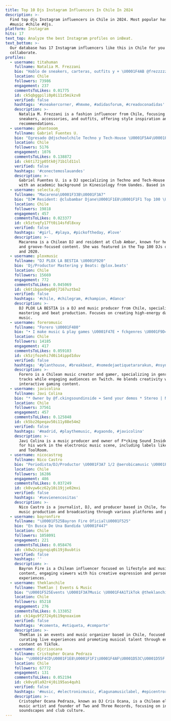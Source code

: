 ```yaml
---
title: Top 10 Djs Instagram Influencers In Chile In 2024
description: >-
  Find top djs Instagram influencers in Chile in 2024. Most popular hashtags:
  #music #chile #djs.
platform: Instagram
hits: 17
text_top: Analyze the best Instagram profiles on inBeat.
text_bottom: >-
  Our database has 17 Instagram influencers like this in Chile for you to
  collaborate.
profiles:
  - username: titahuman
    fullname: Natalia M. Frezzani
    bio: "Hablo de sneakers, carteras, outfits y + \U0001F4AB @frezzzzzzani \U0001F4BF @tm.djs ⠀⠀⠀⠀⠀⠀"
    location: Chile
    followers: 73986
    engagement: 237
    commentsToLikes: 0.01775
    id: ck5qbggpili0p0i11z5mikzv8
    verified: false
    hashtags: '#sneakercorner, #hmxme, #adidasforum, #creadoconadidas'
    description: >-
      Natalia M. Frezzani is a fashion influencer from Chile, focusing on
      sneakers, accessories, and outfits, offering style inspiration and product
      recommendations.
  - username: phantooom_
    fullname: Gabriel Fuentes U.
    bio: "Egresado @djschoolchile Techno y Tech-House \U0001F5A4\U0001F90D Kinesiologia Uandes \U0001F4DA\U0001F918\U0001F3FB\U0001F9E1"
    location: Chile
    followers: 5176
    engagement: 1076
    commentsToLikes: 0.138872
    id: ck6ti72jp05tk0j71b1ld11sl
    verified: false
    hashtags: '#conectemoslauandes'
    description: >-
      Gabriel Fuentes U. is a DJ specializing in Techno and Tech-House music,
      with an academic background in Kinesiology from Uandes. Based in Chile.
  - username: selecta.dj
    fullname: "Macarena\U0001F33B\U0001F3A7"
    bio: "DJ♥️ Resident: @clubambar Djane\U0001F1E8\U0001F1F1 Top 100 \U0001F30E 2019 y 2020 @djanemag @djanemag.latam Music & Groove New podcast! Escúchalo\U0001F50A Listen to me ↙️\U0001F406"
    location: Chile
    followers: 19818
    engagement: 457
    commentsToLikes: 0.023377
    id: ck5ztvqfy17ft0i14sfdl8xxy
    verified: false
    hashtags: '#girl, #playa, #pickoftheday, #love'
    description: >-
      Macarena is a Chilean DJ and resident at Club Ambar, known for her music
      and groove-focused content. She was featured in the Top 100 DJs of 2019
      and 2020.
  - username: ploxmusic
    fullname: "DJ PLOX LA BESTIA \U0001F920"
    bio: 'Dj/Productor Mastering y Beats: @plox.beats'
    location: Chile
    followers: 15669
    engagement: 772
    commentsToLikes: 0.045069
    id: ck6tibgax0eg60j7167uztbo2
    verified: false
    hashtags: '#chile, #chilegram, #champion, #dance'
    description: >-
      DJ PLOX LA BESTIA is a DJ and music producer from Chile, specializing in
      mastering and beat production. Focuses on creating high-energy dance
      music.
  - username: foreromusic
    fullname: "Forero \U0001F480"
    bio: "• I make music & play games \U0001F47E • fckgenres \U0001F9D4\U0001F3FB‍♂️/\U0001F480 • Monsterbeats x Twitch/ Miercoles 21:00 ❇️ • The One Piece is real \U0001F3F4‍☠️ ——————————————"
    location: Chile
    followers: 14185
    engagement: 417
    commentsToLikes: 0.059103
    id: ck5zjfozehi7d0i14ippd1duv
    verified: false
    hashtags: '#planthouse, #breakbeat, #nomedejaetiquetararakun, #nsync'
    description: >-
      Forero is a Chilean music creator and gamer, specializing in genre-defying
      tracks while engaging audiences on Twitch. He blends creativity with
      interactive gaming content.
  - username: javicolina
    fullname: Javi Colina
    bio: "* Owner by @f.ckingsoundinside ⬅️ Send your demos * Stereo | Nervous | ToolRoom | Material | HappyTechno \U0001F4E5PROMOS; promos@javicolina.com"
    location: Chile
    followers: 37561
    engagement: 457
    commentsToLikes: 0.125848
    id: ck5bz26peqav50i11y88e54m2
    verified: false
    hashtags: '#madrid, #playthemusic, #ugaondo, #javicolina'
    description: >-
      Javi Colina is a music producer and owner of F*cking Sound Inside, known
      for his work in the electronic music scene, including labels like Stereo
      and ToolRoom.
  - username: nicocastrog
    fullname: Nico Castro
    bio: "Periodista/DJ/Productor \U0001F3A7 1/2 @aerobicamusic \U0001F3E0 @paraiso.stgo \U0001F4FB @horizonte.cl / @play_fm \U0001F4BB @nnmpuntocl \U0001F3B5 \U0001F447"
    location: Chile
    followers: 16286
    engagement: 486
    commentsToLikes: 0.037249
    id: ck0vyw6cz62y10i19jje02mxi
    verified: false
    hashtags: '#sevienencositas'
    description: >-
      Nico Castro is a journalist, DJ, and producer based in Chile, focusing on
      music production and broadcasting through various platforms and projects.
  - username: bayronfire
    fullname: "\U0001F525Bayron Fire Oficial\U0001F525"
    bio: "En Busca De Una Bandida \U0001F447"
    location: Chile
    followers: 1058091
    engagement: 221
    commentsToLikes: 0.058476
    id: ck0w2czgynqiq0i19j8uubtis
    verified: false
    hashtags: ''
    description: >-
      Bayron Fire is a Chilean influencer focused on lifestyle and music
      content, engaging viewers with his creative expression and personal
      experiences.
  - username: theklanchile
    fullname: TheKlan | Events & Music
    bio: "\U0001F525Events \U0001F3A7Music \U0001F4A1TikTok @theklanchile ⚡VIP MESA > assistant@theklan.cl Todos nuestros eventos aquí \U0001F447\U0001F3FB"
    location: Chile
    followers: 85218
    engagement: 276
    commentsToLikes: 0.133852
    id: ck14gu9f2724y0i19qnoaxiom
    verified: false
    hashtags: '#comenta, #etiqueta, #comparte'
    description: >-
      TheKlan is an events and music organizer based in Chile, focused on
      curating live experiences and promoting musical talent through engaging
      content on TikTok.
  - username: djcrisocana
    fullname: Cristopher Ocana Pedraza
    bio: "\U0001F4CD\U0001F1E8\U0001F1F1\U0001F4AF\U0001D53C\U0001D55F \U0001D539ℂℕ\U0001F1EA\U0001F1F8 \U0001D546\U0001D563\U0001D55A\U0001D558\U0001D55A\U0001D55F\U0001D564/\U0001D53C\U0001D55D\U0001D563\U0001D560\U0001D568/\U0001D54A\U0001D565\U0001D556\U0001D563\U0001D556\U0001D560/\U0001D54E\U0001D559\U0001D560\U0001D56A\U0001D560\U0001D564\U0001D565\U0001D563\U0001D560/ ℝ\U0001D552\U0001D568\U0001D564\U0001D560\U0001D55E\U0001D556/ℕ\U0001D556\U0001D563\U0001D567\U0001D560\U0001D566\U0001D564 ℝ\U0001D556\U0001D564\U0001D55A\U0001D555\U0001D556\U0001D55F\U0001D565:ℂ\U0001D55D\U0001D566\U0001D553ℝ\U0001D560\U0001D560\U0001D55E ℂ\U0001D53C\U0001D546:@coxmusicgroup \U0001D53D\U0001D560\U0001D566\U0001D55F\U0001D555\U0001D556\U0001D563 @twoandthreerecords @losbvstar2 \U0001D4DD\U0001D4EE\U0001D500 \U0001D4DC\U0001D4FE\U0001D4FC\U0001D4F2\U0001D4EC\U0001F447"
    location: Chile
    followers: 67772
    engagement: 131
    commentsToLikes: 0.052194
    id: ck0vy8la92r4j0i195as4quh1
    verified: false
    hashtags: '#music, #electronicmusic, #lagunamusiclabel, #epicentrorecords'
    description: >-
      Cristopher Ocana Pedraza, known as DJ Cris Ocana, is a Chilean electronic
      music artist and founder of Two and Three Records, focusing on innovative
      soundscapes and club culture.
---
```


